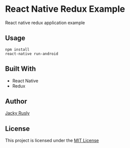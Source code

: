 # React Native Redux Example

React native redux application example

## Usage
```
npm install
react-native run-android
```

## Built With
- React Native
- Redux

## Author
[Jacky Rusly](https://www.jackyrusly.web.id)

## License
This project is licensed under the [MIT License](https://opensource.org/licenses/MIT)
